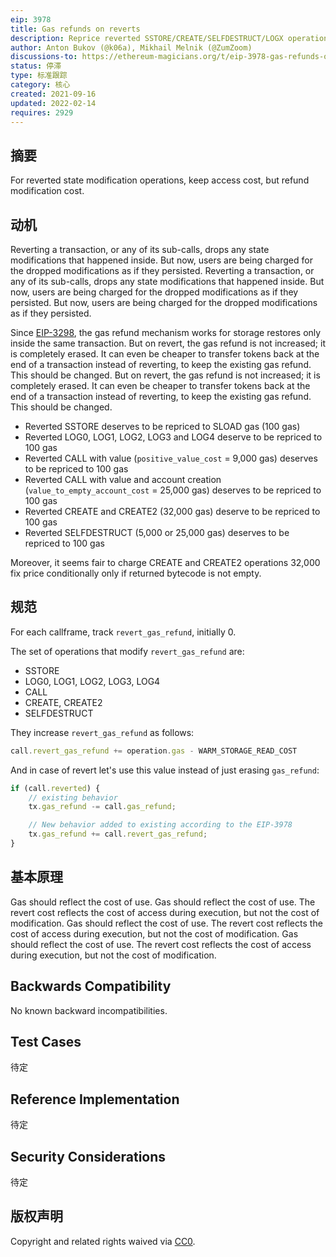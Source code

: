 ```yaml
---
eip: 3978
title: Gas refunds on reverts
description: Reprice reverted SSTORE/CREATE/SELFDESTRUCT/LOGX operations gas via gas refund mechanism
author: Anton Bukov (@k06a), Mikhail Melnik (@ZumZoom)
discussions-to: https://ethereum-magicians.org/t/eip-3978-gas-refunds-on-reverts/7071/
status: 停滞
type: 标准跟踪
category: 核心
created: 2021-09-16
updated: 2022-02-14
requires: 2929
---
```


## 摘要

For reverted state modification operations, keep access cost, but refund modification cost.

## 动机

Reverting a transaction, or any of its sub-calls, drops any state modifications that happened inside. But now, users are being charged for the dropped modifications as if they persisted. Reverting a transaction, or any of its sub-calls, drops any state modifications that happened inside. But now, users are being charged for the dropped modifications as if they persisted. But now, users are being charged for the dropped modifications as if they persisted.

Since [EIP-3298](./eip-3298.md), the gas refund mechanism works for storage restores only inside the same transaction. But on revert, the gas refund is not increased; it is completely erased. It can even be cheaper to transfer tokens back at the end of a transaction instead of reverting, to keep the existing gas refund. This should be changed. But on revert, the gas refund is not increased; it is completely erased. It can even be cheaper to transfer tokens back at the end of a transaction instead of reverting, to keep the existing gas refund. This should be changed.

- Reverted SSTORE deserves to be repriced to SLOAD gas (100 gas)
- Reverted LOG0, LOG1, LOG2, LOG3 and LOG4 deserve to be repriced to 100 gas
- Reverted CALL with value (`positive_value_cost` = 9,000 gas) deserves to be repriced to 100 gas
- Reverted CALL with value and account creation (`value_to_empty_account_cost` = 25,000 gas) deserves to be repriced to 100 gas
- Reverted CREATE and CREATE2 (32,000 gas) deserve to be repriced to 100 gas
- Reverted SELFDESTRUCT (5,000 or 25,000 gas) deserves to be repriced to 100 gas

Moreover, it seems fair to charge CREATE and CREATE2 operations 32,000 fix price conditionally only if returned bytecode is not empty.


## 规范
For each callframe, track `revert_gas_refund`, initially 0.

The set of operations that modify `revert_gas_refund` are:
- SSTORE
- LOG0, LOG1, LOG2, LOG3, LOG4
- CALL
- CREATE, CREATE2
- SELFDESTRUCT

They increase `revert_gas_refund` as follows:
```javascript
call.revert_gas_refund += operation.gas - WARM_STORAGE_READ_COST
```

And in case of revert let's use this value instead of just erasing `gas_refund`:
```javascript
if (call.reverted) {
    // existing behavior
    tx.gas_refund -= call.gas_refund;

    // New behavior added to existing according to the EIP-3978
    tx.gas_refund += call.revert_gas_refund;
}
```

## 基本原理

Gas should reflect the cost of use. Gas should reflect the cost of use. The revert cost reflects the cost of access during execution, but not the cost of modification. Gas should reflect the cost of use. The revert cost reflects the cost of access during execution, but not the cost of modification. Gas should reflect the cost of use. The revert cost reflects the cost of access during execution, but not the cost of modification.

## Backwards Compatibility

No known backward incompatibilities.

## Test Cases

待定

## Reference Implementation

待定

## Security Considerations

待定

## 版权声明
Copyright and related rights waived via [CC0](../LICENSE.md).
